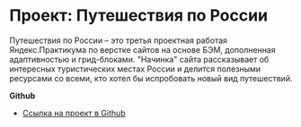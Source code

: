 # Проект: Путешествия по России

Путешествия по России – это третья проектная работая Яндекс.Практикума по верстке сайтов на основе БЭМ, дополненная адаптивностью и грид-блоками. "Начинка" сайта рассказывает об интересных туристических местах России и делится полезными ресурсами со всеми, кто хотел бы испробовать новый вид путешествий.

**Github**

* [Ссылка на проект в Github](https://www.figma.com/file/5S2WSbEFL6awjVWJ0NWL8Q/Sprint-3_-Russia-_-desktop-mobile?node-id=28503%3A0)

